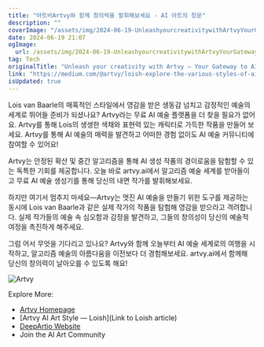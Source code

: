 ```yaml
---
title: "아트비Artvy와 함께 창의력을 발휘해보세요 - AI 아트의 창문"
description: ""
coverImage: "/assets/img/2024-06-19-UnleashyourcreativitywithArtvyYourGatewaytoAIArt_0.png"
date: 2024-06-19 21:07
ogImage:
  url: /assets/img/2024-06-19-UnleashyourcreativitywithArtvyYourGatewaytoAIArt_0.png
tag: Tech
originalTitle: "Unleash your creativity with Artvy — Your Gateway to AI Art!"
link: "https://medium.com/@artvy/loish-explore-the-various-styles-of-ai-art-with-loish-d525db3af3cd"
isUpdated: true
---
```


Lois van Baarle의 매혹적인 스타일에서 영감을 받은 생동감 넘치고 감정적인 예술의 세계로 뛰어들 준비가 되셨나요? Artvy라는 무료 AI 예술 플랫폼을 더 찾을 필요가 없어요. Artvy를 통해 Lois의 생생한 색채와 표현력 있는 캐릭터로 가득한 작품을 만들어 보세요. Artvy를 통해 AI 예술의 매력을 발견하고 어떠한 경험 없이도 AI 예술 커뮤니티에 참여할 수 있어요!

Artvy는 안정된 확산 및 중간 알고리즘을 통해 AI 생성 작품의 경이로움을 탐험할 수 있는 독특한 기회를 제공합니다. 오늘 바로 artvy.ai에서 알고리즘 예술 세계를 받아들이고 무료 AI 예술 생성기를 통해 당신의 내면 작가를 발휘해보세요.

하지만 여기서 멈추지 마세요—Artvy는 멋진 AI 예술을 만들기 위한 도구를 제공하는 동시에 Lois van Baarle과 같은 실제 작가의 작품을 탐험해 영감을 받으라고 격려합니다. 실제 작가들의 예술 속 심오함과 감정을 발견하고, 그들의 창의성이 당신의 예술적 여정을 촉진하게 해주세요.

그럼 어서 무엇을 기다리고 있나요? Artvy와 함께 오늘부터 AI 예술 세계로의 여행을 시작하고, 알고리즘 예술의 아름다움을 이전보다 더 경험해보세요. artvy.ai에서 함께해 당신의 창의력이 날아오를 수 있도록 해요!

<!-- cozy-coder - 수평 -->

<ins class="adsbygoogle"
     style="display:block"
     data-ad-client="ca-pub-4877378276818686"
     data-ad-slot="1107185301"
     data-ad-format="auto"
     data-full-width-responsive="true"></ins>

<script>
     (adsbygoogle = window.adsbygoogle || []).push({});
</script>

![Artvy](/assets/img/2024-06-19-UnleashyourcreativitywithArtvyYourGatewaytoAIArt_0.png)

Explore More:

- [Artvy Homepage](https://www.artvy.com)
- [Artvy AI Art Style — Loish](Link to Loish article)
- [DeepArtio Website](https://www.deepartio.com)
- Join the AI Art Community
